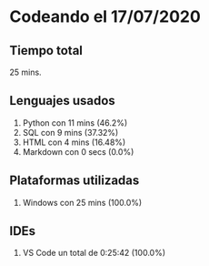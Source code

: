 # Codeando el 17/07/2020

## Tiempo total
25 mins.

## Lenguajes usados
1. Python con 11 mins (46.2%)
1. SQL con 9 mins (37.32%)
1. HTML con 4 mins (16.48%)
1. Markdown con 0 secs (0.0%)

## Plataformas utilizadas
1. Windows con 25 mins (100.0%)

## IDEs
1. VS Code un total de 0:25:42 (100.0%)
